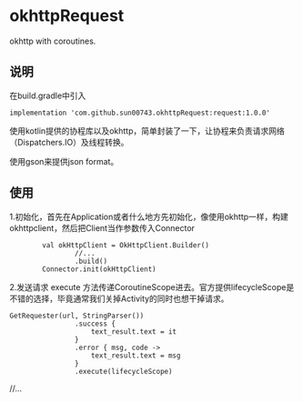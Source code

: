 # okhttpRequest
okhttp with coroutines. 

## 说明
在build.gradle中引入 
```
implementation 'com.github.sun00743.okhttpRequest:request:1.0.0'
```

使用kotlin提供的协程库以及okhttp，简单封装了一下，让协程来负责请求网络（Dispatchers.IO）及线程转换。

使用gson来提供json format。


## 使用
1.初始化，首先在Application或者什么地方先初始化，像使用okhttp一样，构建okhttpclient，然后把Client当作参数传入Connector
```
        val okHttpClient = OkHttpClient.Builder()
                //...
                .build()
        Connector.init(okHttpClient)
```
2.发送请求
execute 方法传递CoroutineScope进去。官方提供lifecycleScope是不错的选择，毕竟通常我们关掉Activity的同时也想干掉请求。
```
GetRequester(url, StringParser())
                .success {
                    text_result.text = it
                }
                .error { msg, code ->
                    text_result.text = msg
                }
                .execute(lifecycleScope)
```

//...
